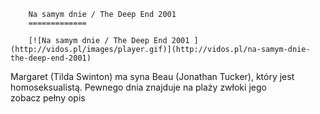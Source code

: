 
        Na samym dnie / The Deep End 2001 
        =============
        
        [![Na samym dnie / The Deep End 2001 ](http://vidos.pl/images/player.gif)](http://vidos.pl/na-samym-dnie-the-deep-end-2001)
        
        
 Margaret (Tilda Swinton) ma syna Beau (Jonathan Tucker), który jest homoseksualistą. Pewnego dnia znajduje na plaży zwłoki jego zobacz pełny opis
    